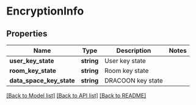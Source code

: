 # EncryptionInfo

## Properties
Name | Type | Description | Notes
------------ | ------------- | ------------- | -------------
**user_key_state** | **string** | User key state | 
**room_key_state** | **string** | Room key state | 
**data_space_key_state** | **string** | DRACOON key state | 

[[Back to Model list]](../README.md#documentation-for-models) [[Back to API list]](../README.md#documentation-for-api-endpoints) [[Back to README]](../README.md)



